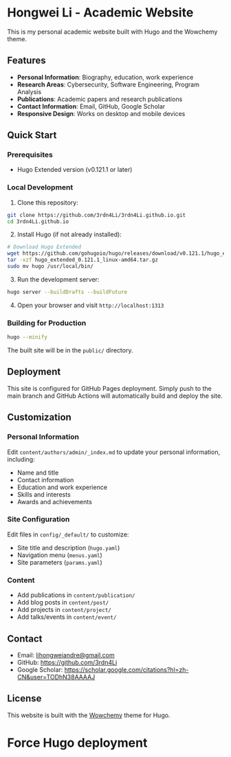 # Hongwei Li - Academic Website

This is my personal academic website built with Hugo and the Wowchemy theme.

## Features

- **Personal Information**: Biography, education, work experience
- **Research Areas**: Cybersecurity, Software Engineering, Program Analysis
- **Publications**: Academic papers and research publications
- **Contact Information**: Email, GitHub, Google Scholar
- **Responsive Design**: Works on desktop and mobile devices

## Quick Start

### Prerequisites

- Hugo Extended version (v0.121.1 or later)

### Local Development

1. Clone this repository:
```bash
git clone https://github.com/3rdn4Li/3rdn4Li.github.io.git
cd 3rdn4Li.github.io
```

2. Install Hugo (if not already installed):
```bash
# Download Hugo Extended
wget https://github.com/gohugoio/hugo/releases/download/v0.121.1/hugo_extended_0.121.1_linux-amd64.tar.gz
tar -xzf hugo_extended_0.121.1_linux-amd64.tar.gz
sudo mv hugo /usr/local/bin/
```

3. Run the development server:
```bash
hugo server --buildDrafts --buildFuture
```

4. Open your browser and visit `http://localhost:1313`

### Building for Production

```bash
hugo --minify
```

The built site will be in the `public/` directory.

## Deployment

This site is configured for GitHub Pages deployment. Simply push to the main branch and GitHub Actions will automatically build and deploy the site.

## Customization

### Personal Information
Edit `content/authors/admin/_index.md` to update your personal information, including:
- Name and title
- Contact information
- Education and work experience
- Skills and interests
- Awards and achievements

### Site Configuration
Edit files in `config/_default/` to customize:
- Site title and description (`hugo.yaml`)
- Navigation menu (`menus.yaml`)
- Site parameters (`params.yaml`)

### Content
- Add publications in `content/publication/`
- Add blog posts in `content/post/`
- Add projects in `content/project/`
- Add talks/events in `content/event/`

## Contact

- Email: lihongweiandre@gmail.com
- GitHub: https://github.com/3rdn4Li
- Google Scholar: https://scholar.google.com/citations?hl=zh-CN&user=TODhN38AAAAJ

## License

This website is built with the [Wowchemy](https://wowchemy.com/) theme for Hugo.
# Force Hugo deployment

